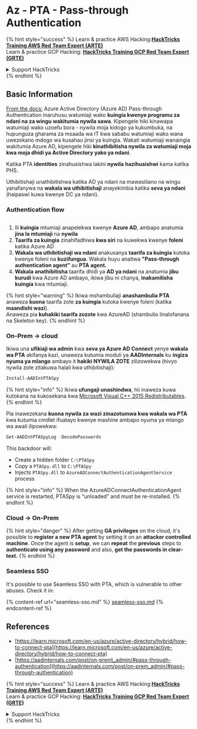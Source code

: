 # Az - PTA - Pass-through Authentication

{% hint style="success" %}
Learn & practice AWS Hacking:<img src="../../../../.gitbook/assets/image (1) (1) (1).png" alt="" data-size="line">[**HackTricks Training AWS Red Team Expert (ARTE)**](https://training.hacktricks.xyz/courses/arte)<img src="../../../../.gitbook/assets/image (1) (1) (1).png" alt="" data-size="line">\
Learn & practice GCP Hacking: <img src="../../../../.gitbook/assets/image (2).png" alt="" data-size="line">[**HackTricks Training GCP Red Team Expert (GRTE)**<img src="../../../../.gitbook/assets/image (2).png" alt="" data-size="line">](https://training.hacktricks.xyz/courses/grte)

<details>

<summary>Support HackTricks</summary>

* Check the [**subscription plans**](https://github.com/sponsors/carlospolop)!
* **Join the** 💬 [**Discord group**](https://discord.gg/hRep4RUj7f) or the [**telegram group**](https://t.me/peass) or **follow** us on **Twitter** 🐦 [**@hacktricks\_live**](https://twitter.com/hacktricks_live)**.**
* **Share hacking tricks by submitting PRs to the** [**HackTricks**](https://github.com/carlospolop/hacktricks) and [**HackTricks Cloud**](https://github.com/carlospolop/hacktricks-cloud) github repos.

</details>
{% endhint %}

## Basic Information

[From the docs:](https://learn.microsoft.com/en-us/entra/identity/hybrid/connect/how-to-connect-pta) Azure Active Directory (Azure AD) Pass-through Authentication inaruhusu watumiaji wako **kuingia kwenye programu za ndani na za wingu wakitumia nywila sawa**. Kipengele hiki kinawapa watumiaji wako uzoefu bora - nywila moja kidogo ya kukumbuka, na hupunguza gharama za msaada wa IT kwa sababu watumiaji wako wana uwezekano mdogo wa kusahau jinsi ya kuingia. Wakati watumiaji wanaingia wakitumia Azure AD, kipengele hiki **kinathibitisha nywila za watumiaji moja kwa moja dhidi ya Active Directory yako ya ndani**.

Katika PTA **identities** zinahusishwa lakini **nywila** **hazihusishwi** kama katika PHS.

Uthibitishaji unathibitishwa katika AD ya ndani na mawasiliano na wingu yanafanywa na **wakala wa uthibitishaji** anayekimbia katika **seva ya ndani** (haipaswi kuwa kwenye DC ya ndani).

### Authentication flow

<figure><img src="../../../../.gitbook/assets/image (92).png" alt=""><figcaption></figcaption></figure>

1. Ili **kuingia** mtumiaji anapelekwa kwenye **Azure AD**, ambapo anatumia **jina la mtumiaji** na **nywila**
2. **Taarifa za kuingia** zinahifadhiwa **kwa siri** na kuwekwa kwenye **foleni** katika Azure AD
3. **Wakala wa uthibitishaji wa ndani** anakusanya **taarifa za kuingia** kutoka kwenye foleni na **kuzifungua**. Wakala huyu anaitwa **"Pass-through authentication agent"** au **PTA agent.**
4. **Wakala** **anathibitisha** taarifa dhidi ya **AD ya ndani** na anatumia **jibu** **kurudi** kwa Azure AD ambayo, ikiwa jibu ni chanya, **inakamilisha kuingia** kwa mtumiaji.

{% hint style="warning" %}
Ikiwa mshambuliaji **anashambulia** **PTA** anaweza **kuona** taarifa zote **za kuingia** kutoka kwenye foleni (katika **maandishi wazi**).\
Anaweza pia **kuhakiki taarifa zozote** kwa AzureAD (shambulio linalofanana na Skeleton key).
{% endhint %}

### On-Prem -> cloud

Ikiwa una **ufikiaji wa admin** kwa **seva ya Azure AD Connect** yenye **wakala wa PTA** akifanya kazi, unaweza kutumia moduli ya **AADInternals** ku **ingiza nyuma ya mlango** ambayo it **hakiki NYWILA ZOTE** zilizowekwa (hivyo nywila zote zitakuwa halali kwa uthibitishaji):
```powershell
Install-AADIntPTASpy
```
{% hint style="info" %}
Ikiwa **ufungaji unashindwa**, hii inaweza kuwa kutokana na kukosekana kwa [Microsoft Visual C++ 2015 Redistributables](https://download.microsoft.com/download/6/A/A/6AA4EDFF-645B-48C5-81CC-ED5963AEAD48/vc_redist.x64.exe).
{% endhint %}

Pia inawezekana **kuona nywila za wazi zinazotumwa kwa wakala wa PTA** kwa kutumia cmdlet ifuatayo kwenye mashine ambapo nyuma ya mlango wa awali ilipowekwa:
```powershell
Get-AADIntPTASpyLog -DecodePasswords
```
This backdoor will:

* Create a hidden folder `C:\PTASpy`
* Copy a `PTASpy.dll` to `C:\PTASpy`
* Injects `PTASpy.dll` to `AzureADConnectAuthenticationAgentService` process

{% hint style="info" %}
When the AzureADConnectAuthenticationAgent service is restarted, PTASpy is “unloaded” and must be re-installed.
{% endhint %}

### Cloud -> On-Prem

{% hint style="danger" %}
After getting **GA privileges** on the cloud, it's possible to **register a new PTA agent** by setting it on an **attacker controlled machine**. Once the agent is **setup**, we can **repeat** the **previous** steps to **authenticate using any password** and also, **get the passwords in clear-text.**
{% endhint %}

### Seamless SSO

It's possible to use Seamless SSO with PTA, which is vulnerable to other abuses. Check it in:

{% content-ref url="seamless-sso.md" %}
[seamless-sso.md](seamless-sso.md)
{% endcontent-ref %}

## References

* [https://learn.microsoft.com/en-us/azure/active-directory/hybrid/how-to-connect-pta](https://learn.microsoft.com/en-us/azure/active-directory/hybrid/how-to-connect-pta)
* [https://aadinternals.com/post/on-prem\_admin/#pass-through-authentication](https://aadinternals.com/post/on-prem_admin/#pass-through-authentication)

{% hint style="success" %}
Learn & practice AWS Hacking:<img src="../../../../.gitbook/assets/image (1) (1) (1).png" alt="" data-size="line">[**HackTricks Training AWS Red Team Expert (ARTE)**](https://training.hacktricks.xyz/courses/arte)<img src="../../../../.gitbook/assets/image (1) (1) (1).png" alt="" data-size="line">\
Learn & practice GCP Hacking: <img src="../../../../.gitbook/assets/image (2).png" alt="" data-size="line">[**HackTricks Training GCP Red Team Expert (GRTE)**<img src="../../../../.gitbook/assets/image (2).png" alt="" data-size="line">](https://training.hacktricks.xyz/courses/grte)

<details>

<summary>Support HackTricks</summary>

* Check the [**subscription plans**](https://github.com/sponsors/carlospolop)!
* **Join the** 💬 [**Discord group**](https://discord.gg/hRep4RUj7f) or the [**telegram group**](https://t.me/peass) or **follow** us on **Twitter** 🐦 [**@hacktricks\_live**](https://twitter.com/hacktricks_live)**.**
* **Share hacking tricks by submitting PRs to the** [**HackTricks**](https://github.com/carlospolop/hacktricks) and [**HackTricks Cloud**](https://github.com/carlospolop/hacktricks-cloud) github repos.

</details>
{% endhint %}
